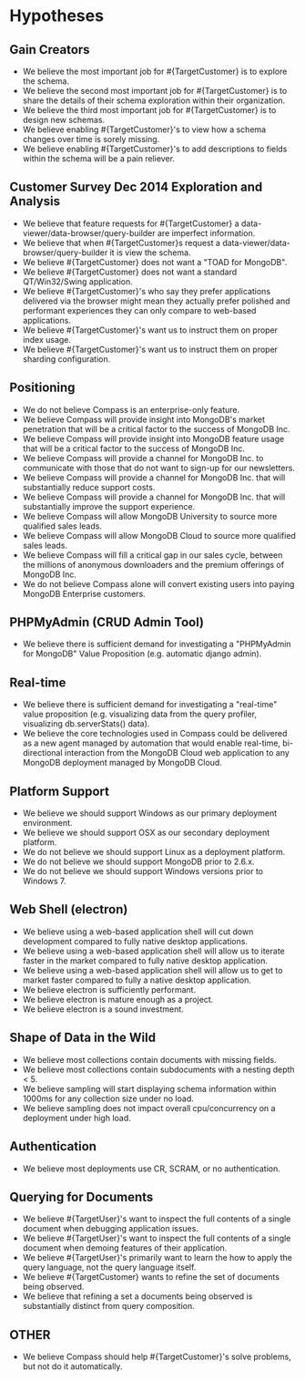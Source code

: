 # Hypotheses

## Gain Creators

- We believe the most important job for #{TargetCustomer} is to explore the schema.
- We believe the second most important job for #{TargetCustomer} is to share the details of their schema exploration within their organization.
- We believe the third most important job for #{TargetCustomer} is to design new schemas.
- We believe enabling #{TargetCustomer}'s to view how a schema changes over time is sorely missing.
- We believe enabling #{TargetCustomer}'s to add descriptions to fields within the schema will be a pain reliever.

## Customer Survey Dec 2014 Exploration and Analysis

- We believe that feature requests for #{TargetCustomer} a data-viewer/data-browser/query-builder are imperfect information.
- We believe that when #{TargetCustomer}s request a data-viewer/data-browser/query-builder it is view the schema.
- We believe #{TargetCustomer} does not want a "TOAD for MongoDB".
- We believe #{TargetCustomer} does not want a standard QT/Win32/Swing application.
- We believe #{TargetCustomer}'s who say they prefer applications delivered via the browser might mean they actually prefer polished and performant experiences they can only compare to web-based applications.
- We believe #{TargetCustomer}'s want us to instruct them on proper index usage.
- We believe #{TargetCustomer}'s want us to instruct them on proper sharding configuration.

## Positioning

- We do not believe Compass is an enterprise-only feature.
- We believe Compass will provide insight into MongoDB's market penetration that will be a critical factor to the success of MongoDB Inc.
- We believe Compass will provide insight into MongoDB feature usage that will be a critical factor to the success of MongoDB Inc.
- We believe Compass will provide a channel for MongoDB Inc. to communicate with those that do not want to sign-up for our newsletters.
- We believe Compass will provide a channel for MongoDB Inc. that will substantially reduce support costs.
- We believe Compass will provide a channel for MongoDB Inc. that will substantially improve the support experience.
- We believe Compass will allow MongoDB University to source more qualified sales leads.
- We believe Compass will allow MongoDB Cloud to source more qualified sales leads.
- We believe Compass will fill a critical gap in our sales cycle, between the millions of anonymous downloaders and the premium offerings of  MongoDB Inc.
- We do not believe Compass alone will convert existing users into paying MongoDB Enterprise customers.

## PHPMyAdmin (CRUD Admin Tool)

- We believe there is sufficient demand for investigating a "PHPMyAdmin for MongoDB" Value Proposition (e.g. automatic django admin).

## Real-time

- We believe there is sufficient demand for investigating a "real-time" value proposition (e.g. visualizing data from the query profiler, visualizing db.serverStats() data).
- We believe the core technologies used in Compass could be delivered as a new agent managed by automation that would enable real-time, bi-directional interaction from the MongoDB Cloud web application to any MongoDB deployment managed by MongoDB Cloud.

## Platform Support

- We believe we should support Windows as our primary deployment environment.
- We believe we should support OSX as our secondary deployment platform.
- We do not believe we should support Linux as a deployment platform.
- We do not believe we should support MongoDB prior to 2.6.x.
- We do not believe we should support Windows versions prior to Windows 7.

## Web Shell (electron)

- We believe using a web-based application shell will cut down development compared to fully native desktop applications.
- We believe using a web-based application shell will allow us to iterate faster in the market compared to fully native desktop application.
- We believe using a web-based application shell will allow us to get to market faster compared to fully a native desktop application.
- We believe electron is sufficiently performant.
- We believe electron is mature enough as a project.
- We believe electron is a sound investment.

## Shape of Data in the Wild

- We believe most collections contain documents with missing fields.
- We believe most collections contain subdocuments with a nesting depth < 5.
- We believe sampling will start displaying schema information within 1000ms for any collection size under no load.
- We believe sampling does not impact overall cpu/concurrency on a deployment under high load.

## Authentication

- We believe most deployments use CR, SCRAM, or no authentication.

## Querying for Documents

- We believe #{TargetUser}'s want to inspect the full contents of a single document when debugging application issues.
- We believe #{TargetUser}'s want to inspect the full contents of a single document when demoing features of their application.
- We believe #{TargetUser}'s primarily want to learn the how to apply the query language, not the query language itself.
- We believe #{TargetCustomer} wants to refine the set of documents being observed.
- We believe that refining a set a documents being observed is substantially distinct from query composition.

## OTHER

- We believe Compass should help #{TargetCustomer}'s solve problems, but not do it automatically.
